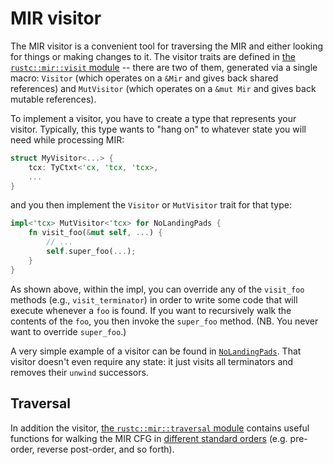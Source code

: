 # MIR visitor

The MIR visitor is a convenient tool for traversing the MIR and either
looking for things or making changes to it. The visitor traits are
defined in [the `rustc::mir::visit` module][m-v] -- there are two of
them, generated via a single macro: `Visitor` (which operates on a
`&Mir` and gives back shared references) and `MutVisitor` (which
operates on a `&mut Mir` and gives back mutable references).

[m-v]: https://github.com/rust-lang/rust/tree/master/src/librustc/mir/visit.rs

To implement a visitor, you have to create a type that represents
your visitor. Typically, this type wants to "hang on" to whatever
state you will need while processing MIR:

```rust
struct MyVisitor<...> {
    tcx: TyCtxt<'cx, 'tcx, 'tcx>,
    ...
}
```

and you then implement the `Visitor` or `MutVisitor` trait for that type:

```rust
impl<'tcx> MutVisitor<'tcx> for NoLandingPads {
    fn visit_foo(&mut self, ...) {
        // ...
        self.super_foo(...);
    }
}
```

As shown above, within the impl, you can override any of the
`visit_foo` methods (e.g., `visit_terminator`) in order to write some
code that will execute whenever a `foo` is found. If you want to
recursively walk the contents of the `foo`, you then invoke the
`super_foo` method. (NB. You never want to override `super_foo`.)

A very simple example of a visitor can be found in [`NoLandingPads`].
That visitor doesn't even require any state: it just visits all
terminators and removes their `unwind` successors.

[`NoLandingPads`]: https://github.com/rust-lang/rust/tree/master/src/librustc_mir/transform/no_landing_pads.rs

## Traversal

In addition the visitor, [the `rustc::mir::traversal` module][t]
contains useful functions for walking the MIR CFG in
[different standard orders][traversal] (e.g. pre-order, reverse
post-order, and so forth).

[t]: https://github.com/rust-lang/rust/tree/master/src/librustc/mir/traversal.rs
[traversal]: https://en.wikipedia.org/wiki/Tree_traversal

